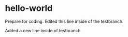 # hello-world

Prepare for coding. Edited this line inside of the testbranch.

Added a new line inside of testbranch
